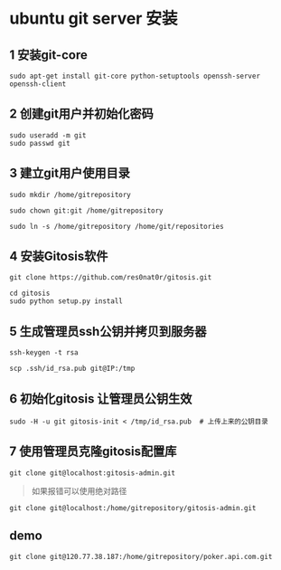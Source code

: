 # ubuntu git server 安装

## 1 安装git-core

```
sudo apt-get install git-core python-setuptools openssh-server openssh-client
```

## 2 创建git用户并初始化密码

```
sudo useradd -m git
sudo passwd git
```

## 3 建立git用户使用目录

```
sudo mkdir /home/gitrepository

sudo chown git:git /home/gitrepository

sudo ln -s /home/gitrepository /home/git/repositories
```

## 4 安装Gitosis软件

```
git clone https://github.com/res0nat0r/gitosis.git

cd gitosis
sudo python setup.py install
```

## 5 生成管理员ssh公钥并拷贝到服务器

```
ssh-keygen -t rsa

scp .ssh/id_rsa.pub git@IP:/tmp

```

## 6 初始化gitosis 让管理员公钥生效

```
sudo -H -u git gitosis-init < /tmp/id_rsa.pub  # 上传上来的公钥目录
```


## 7 使用管理员克隆gitosis配置库
```
git clone git@localhost:gitosis-admin.git
```

> 如果报错可以使用绝对路径
```
git clone git@localhost:/home/gitrepository/gitosis-admin.git
```


## demo

```
git clone git@120.77.38.187:/home/gitrepository/poker.api.com.git

```



